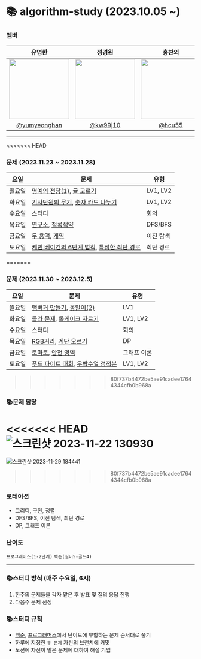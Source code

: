 # 📚 algorithm-study (2023.10.05 ~)
### 멤버
|      유명한       |          정경원         |       홍찬의         |                                                                                                               
| :------------------------------------------------------------------------------: | :---------------------------------------------------------------------------------------------------------------------------------------------------: | :---------------------------------------------------------------------------------------------------------------------------------------------------------------------------------------------------: |
|   <img width="160px" src="https://avatars.githubusercontent.com/u/75025163?v=4.png" />    |            <img width="160px" src="https://avatars.githubusercontent.com/u/103038606?v=4.png" />              |                   <img width="160px" src="https://avatars.githubusercontent.com/u/75023467?v=4.png"/>   |
|   [@yumyeonghan](https://github.com/yumyeonghan)   |  [@kw99j10](https://github.com/kw99j10 )    | [@hcu55](https://github.com/hcu55)  |

<hr>

<<<<<<< HEAD
### 문제 (2023.11.23 ~ 2023.11.28) 
| 요일   | 문제         | 유형|
|--------|--------------|----|
| 월요일 | [명예의 전당(1)](https://school.programmers.co.kr/learn/courses/30/lessons/138477), [귤 고르기](https://school.programmers.co.kr/learn/courses/30/lessons/138476)   | LV1, LV2   |
| 화요일 | [기사단원의 무기](https://school.programmers.co.kr/learn/courses/30/lessons/136798), [숫자 카드 나누기](https://school.programmers.co.kr/learn/courses/30/lessons/135807)   | LV1, LV2    |
| 수요일 | 스터디   | 회의    |
| 목요일 | [연구소](https://www.acmicpc.net/problem/14502), [적록색약](https://www.acmicpc.net/problem/10026)   |  DFS/BFS  |
| 금요일 | [두 용액](https://www.acmicpc.net/problem/2470), [게임](https://www.acmicpc.net/problem/1072)   | 이진 탐색  |
| 토요일 | [케빈 베이컨의 6단계 법칙](https://www.acmicpc.net/problem/1389), [특정한 최단 경로](https://www.acmicpc.net/problem/1504)   | 최단 경로 |
=======
### 문제 (2023.11.30 ~ 2023.12.5) 
| 요일   | 문제         | 유형|
|--------|--------------|----|
| 월요일 | [햄버거 만들기](https://school.programmers.co.kr/learn/courses/30/lessons/133502), [옹알이(2)](https://school.programmers.co.kr/learn/courses/30/lessons/133499)   | LV1 |
| 화요일 | [콜라 문제](https://school.programmers.co.kr/learn/courses/30/lessons/132267), [롤케이크 자르기](https://school.programmers.co.kr/learn/courses/30/lessons/132265)   | LV1, LV2    |
| 수요일 | 스터디   | 회의    |
| 목요일 | [RGB거리](https://www.acmicpc.net/problem/1149), [계단 오르기](https://www.acmicpc.net/problem/2579)   |  DP  |
| 금요일 | [토마토](https://www.acmicpc.net/problem/7569), [안전 영역](https://www.acmicpc.net/problem/2468)   | 그래프 이론  |
| 토요일 | [푸드 파이트 대회](https://school.programmers.co.kr/learn/courses/30/lessons/134240), [우박수열 정적분](https://school.programmers.co.kr/learn/courses/30/lessons/134239)   | LV1, LV2  |
>>>>>>> 80f737b4472be5ae91cadee17644344cfb0b968a



### 📚문제 담당

<<<<<<< HEAD
![스크린샷 2023-11-22 130930](https://github.com/k-algorithm-study/algorithm-study/assets/103038606/d16002c5-94ea-4a3f-8729-105639fa4627)
=======

![스크린샷 2023-11-29 184441](https://github.com/k-algorithm-study/algorithm-study/assets/103038606/8fdb86ab-aa7a-4f6d-a0bd-dc93541c71a3)
>>>>>>> 80f737b4472be5ae91cadee17644344cfb0b968a



### 로테이션
- 그리디, 구현, 정렬
- DFS/BFS, 이진 탐색, 최단 경로
- DP, 그래프 이론


### 난이도
`프로그래머스(1-2단계)`
`백준(실버5-골드4)`

<hr>

### 📚스터디 방식 (매주 수요일, 6시)
1. 한주의 문제들을 각자 맡은 후 발표 및 질의 응답 진행
2. 다음주 문제 선정 

### 📚스터디 규칙
- [백준](https://www.acmicpc.net/problem/tags), [프로그래머스](https://school.programmers.co.kr/learn/challenges?order=recent&page=1&levels=2)에서 난이도에 부합하는 문제 순서대로 풀기
- 하루에 지정한 `두 문제` 자신의 브랜치에 커밋
- 노션에 자신이 맡은 문제에 대하여 해설 기입
